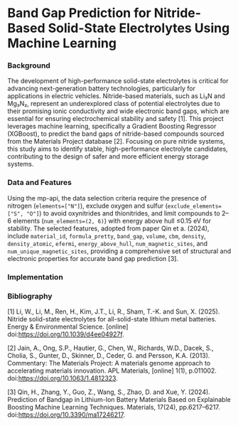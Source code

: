 # Band Gap Prediction for Nitride-Based Solid-State Electrolytes Using Machine Learning

### Background
The development of high-performance solid-state electrolytes is critical for advancing next-generation battery technologies, particularly for applications in electric vehicles. Nitride-based materials, such as Li₃N and Mg₃N₂, represent an underexplored class of potential electrolytes due to their promising ionic conductivity and wide electronic band gaps, which are essential for ensuring electrochemical stability and safety [1]. This project leverages machine learning, specifically a Gradient Boosting Regressor (XGBoost), to predict the band gaps of nitride-based compounds sourced from the Materials Project database [2]. Focusing on pure nitride systems, this study aims to identify stable, high-performance electrolyte candidates, contributing to the design of safer and more efficient energy storage systems.

### Data and Features
Using the mp-api, the data selection criteria require the presence of nitrogen (```elements=["N"]```), exclude oxygen and sulfur (```exclude_elements=["S", "O"]```) to avoid oxynitrides and thionitrides, and limit compounds to 2–6 elements (```num_elements=(2, 6)```) with energy above hull ≤0.15 eV for stability. The selected features, adopted from paper Qin et a. (2024), include ```material_id```, ```formula_pretty```, ```band_gap```, ```volume```, ```cbm```, ```density```, ```density_atomic```, ```efermi```, ```energy_above_hull```, ```num_magnetic_sites```, and ```num_unique_magnetic_sites```, providing a comprehensive set of structural and electronic properties for accurate band gap prediction [3].

### Implementation

### Bibliography
[1] Li, W., Li, M., Ren, H., Kim, J.T., Li, R., Sham, T.-K. and Sun, X. (2025). Nitride solid-state electrolytes for all-solid-state lithium metal batteries. Energy & Environmental Science. [online] doi:https://doi.org/10.1039/d4ee04927f.
‌

[2] Jain, A., Ong, S.P., Hautier, G., Chen, W., Richards, W.D., Dacek, S., Cholia, S., Gunter, D., Skinner, D., Ceder, G. and Persson, K.A. (2013). Commentary: The Materials Project: A materials genome approach to accelerating materials innovation. APL Materials, [online] 1(1), p.011002. doi:https://doi.org/10.1063/1.4812323.
‌

[3] Qin, H., Zhang, Y., Guo, Z., Wang, S., Zhao, D. and Xue, Y. (2024). Prediction of Bandgap in Lithium-Ion Battery Materials Based on Explainable Boosting Machine Learning Techniques. Materials, 17(24), pp.6217–6217. doi:https://doi.org/10.3390/ma17246217.
‌

